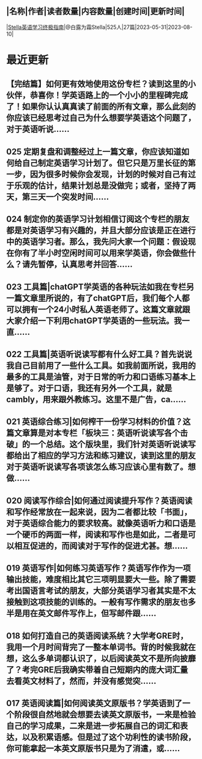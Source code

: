 |名称|作者|读者数量|内容数量|创建时间|更新时间|
---
|[Stella英语学习终极指南](https://xiaobot.net/p/stellaphd?refer=0b133df9-27dc-423b-8101-639049001c13)|@白露为霜Stella|525人|27篇|2023-05-31|2023-08-10|

# 最近更新
## 【完结篇】如何更有效地使用这份专栏？读到这里的小伙伴，恭喜你！学英语路上的一个小小的里程碑完成了！如果你认认真真读了前面的所有文章，那么此刻的你应该已经思考过自己为什么想要学英语这个问题了，对于英语听说......
## 025 定期复盘和调整经过上一篇文章，你应该知道如何给自己制定英语学习计划了。但它只是万里长征的第一步，因为很多时候你会发现，计划的时候对自己有过于乐观的估计，结果计划总是没做完；或者，坚持了两天，第三天一个突发时间......
## 024 制定你的英语学习计划相信订阅这个专栏的朋友都是对英语学习有兴趣的，并且大部分应该是正在进行中的英语学习者。那么，我先问大家一个问题：假设现在你有了半小时空闲时间可以用来学英语，你会做些什么？请先暂停，认真思考并回答......
## 023 工具篇|chatGPT学英语的各种玩法如我在专栏另一篇文章里所说的，有了chatGPT后，我们每个人都可以拥有一个24小时私人英语老师了。这篇文章就跟大家介绍一下利用chatGPT学英语的一些玩法。我一直......
## 022 工具篇|英语听说读写都有什么好工具？首先说说我自己目前用了一些什么工具。如我前面所说，我用的最多的工具是油管，对于日常的听力和口语练习基本上是够了。对于口语，我还有另外一个工具，就是cambly，用来跟外教练习。这里不是广告，ca......
## 021 英语综合练习|如何榨干一份学习材料的价值？这篇文章算是对本专栏「板块三：英语听说读写各个击破」的一个总结。这个版块里，我们针对英语听说读写都给出了相应的学习方法和练习建议，读到这里的朋友对于英语听说读写各项该怎么练习应该心里有数了。想做......
## 020 阅读写作综合|如何通过阅读提升写作？英语阅读和写作经常放在一起来说，因为二者都比较「书面」，对于英语综合能力的要求较高。就像英语听力和口语是一个硬币的两面一样，阅读和写作也是如此，二者是可以相互促进的，而阅读对于写作的促进尤甚。想......
## 019 英语写作|如何练习英语写作？英语写作作为一项输出技能，难度相比其它三项明显要大一些。除了需要考出国语言考试的朋友，大部分英语学习者其实是不太接触到这项技能的训练的。一般有写作需求的朋友也多半是用在英文邮件写作上，但写邮件跟......
## 018 如何打造自己的英语阅读系统？大学考GRE时，我用一个月时间背完了一整本单词书。背的时候我就在想，这么多单词都认识了，以后阅读英文不是所向披靡了？考完GRE后我确实带着自己短期内的庞大词汇量去看英文材料了，然而，并没有感觉突......
## 017 英语阅读篇|如何阅读英文原版书？学英语到了一个阶段很自然地就会想要去读英文原版书，一来是检验自己的学习成果，二来是进一步拓展自己的词汇和表达，以及积累语感。但是过了这个功利性的读书阶段，你可能拿起一本英文原版书只是为了消遣，或......

